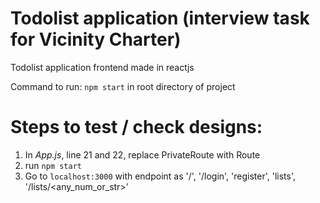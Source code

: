 # Todolist application (interview task for Vicinity Charter)
Todolist application frontend made in reactjs

Command to run: `npm start` in root directory of project

# Steps to test / check designs:
1. In _App.js_, line 21 and 22, replace PrivateRoute with Route
2. run `npm start`
3. Go to `localhost:3000` with endpoint as '/', '/login', 'register', 'lists', '/lists/<any_num_or_str>'

